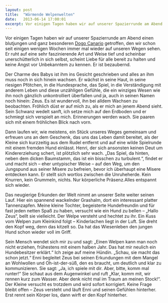 ```yaml
---
layout: post
title:  "Wärmende Welpenwelten"
date:   2013-06-14 17:00:01
excerpt: Vor einigen Tagen haben wir auf unserer Spazierrunde am Abend einen blutjungen und ganz besonderen Dogo Canario getroffen, den wir schon seit einigen wenigen Wochen immer mal wieder auf unseren Wegen sehen. Er ruht auf eine sehr faszinierende Art und Weise tief und scheinbar unerschütterlich in sich selbst, scheint Liebe für alle bereit zu halten und keine Angst vor Unbekanntem zu kennen. Er ist bezaubernd.
---
```


Vor einigen Tagen haben wir auf unserer Spazierrunde am Abend einen blutjungen und ganz besonderen [Dogo Canario](http://de.wikipedia.org/wiki/Dogo_Canario "Dogo Canario") getroffen, den wir schon seit einigen wenigen Wochen immer mal wieder auf unseren Wegen sehen. Er ruht auf eine sehr faszinierende Art und Weise tief und scheinbar unerschütterlich in sich selbst, scheint Liebe für alle bereit zu halten und keine Angst vor Unbekanntem zu kennen. Er ist bezaubernd.

Der Charme des Babys ist ihm ins Gesicht geschrieben und alles an ihm muss noch in sich hinein wachsen. Er wächst in seine Haut, in seine riesigen Pfötchen, in die Hundesprache, das Spiel, in die Verständigung mit anderem Leben und diese unzähligen Gefühle, die ein winziges Wesen wie ihn noch gänzlich unkontrolliert überfallen und ja, auch in seinen Namen noch hinein: Zeus. Es ist wundervoll, ihn bei alldem Wachsen zu beobachten. Fröhlich düst er auf mich zu, als er mich an jenem Abend sieht. Sein Schwanz wedelt sanft, ich setze mich auf den Erdboden und er schmiegt sich verspielt an mich. Erinnerungen werden wach. Sie paaren sich mit einem fröhlichen Blick nach vorn.

Dann laufen wir, wie meistens, ein Stück unseres Weges gemeinsam und erfreuen uns an dem Geschenk, das uns das Leben damit bereitet, als der Kleine sich kurzzeitig aus dem Rudel entfernt und auf eine wilde Spielrunde mit einem fremden Hund einlässt. Henri, der sich ansonsten keinen Deut um Kindererziehung schert, ist plötzlich sehr wach. „Das Spiel, da hinten, neben dem dicken Baumstamm, das ist ein bisschen zu turbulent.“, findet er und macht sich – eher untypischer Weise – auf den Weg, um den Jungspund aus seiner Misere zu befreien, bevor ich überhaupt eine Misere entdecken kann. Er stellt sich wortlos zwischen die Unruheherde. Kein Knurren, kein Grummeln, nichts. Nur körperliche Präsenz.Alles entspannt sich wieder.

Das neugierige Erkunden der Welt nimmt an unserer Seite weiter seinen Lauf. Hier ein spannend wackelnder Grashalm, dort ein interessant platter Tannenzapfen. Meine kleine Tochter, begeisterte Hundefreundin und für fast jeden netten Spaß zu haben, versucht wie ein Hund zu bellen – „Hallo Zeus“, bellt sie vielleicht. Der Welpe versteht und hechtet zu ihr. Ein Kuss vom Welpen zum Kleinkind folgt – Kinderlachen liegt in der Luft. Sie dreht den Kopf weg, denn das kitzelt so. Da hat das Wiesenleben den jungen Hund schon wieder voll im Griff.

Sein Mensch wendet sich mir zu und sagt: „Einen Welpen kann man noch nicht erziehen, frühestens mit einem halben Jahr. Das hat mir neulich ein Hundebesitzer erklärt.“ Ich zeige auf meine Hündin. „Schau, sie macht das schon jetzt.“ Enni begleitet Zeus bei seinen Erkundungen mit dem Mangel an Wohlwollen und Oh-ist-der-süß, den es braucht, um deutlich und klar zu kommunizieren. Sie sagt: „Ja, ich spiele mit dir. Aber, bitte, komm mal runter!“ Sie schaut aus dem Augenwinkel und ruft „Klar, komm mit, wir rennen kurz zum Wasser. Aber denk nicht mal im Traum an meinen Stock!“. Der Kleine versucht es trotzdem und wird sofort korrigiert. Keine Frage bleibt offen – Zeus versteht und läuft Enni und seinen Gefühlen hinterher. Erst rennt sein Körper los, dann wirft er den Kopf hinterher.